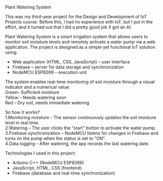 Plant Watering System  

This was my third-year project for the Design and Development of IoT Projects course. 
Before this, I had no experience with IoT, but I put in the effort, and it turned out that I did a pretty good job (I got an A).

Plant Watering System is a smart irrigation system that allows users to monitor soil moisture levels and remotely activate a water pump via a web application.
The project is designed as a simple yet functional IoT solution using:  
- Web application (HTML, CSS, JavaScript) – user interface  
- Firebase – server for data storage and synchronization  
- NodeMCU ESP8266 – execution unit  

The system enables real-time monitoring of soil moisture through a visual indicator and a numerical value:  
Green– Sufficient moisture  
Yellow – Needs watering soon  
Red – Dry soil, needs immediate watering  

So how it works?  
1️.Monitoring moisture – The sensor continuously updates the soil moisture level in real time.  
2️.Watering – The user clicks the "start" button to activate the water pump.  
3️.Firebase synchronization – NodeMCU listens for changes in Firebase and turns on the pump when the status is set to "ON".  
4️.Data logging – After watering, the app records the last watering date.  
 
Technologies I used in this project: 
- Arduino C++ (NodeMCU ESP8266)  
- JavaScript, HTML, CSS (frontend)  
- Firebase (database and real-time synchronization)  
